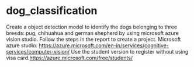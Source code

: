 # dog_classification
Create a object detection model to identify the dogs belonging to three breeds: pug, chihuahua and german shepherd by using microsoft azure vision studio.
Follow the steps in the report to create a project.
Microsoft azure studio: https://azure.microsoft.com/en-in/services/cognitive-services/computer-vision/
Use the student version to register without using visa card.https://azure.microsoft.com/free/students/
